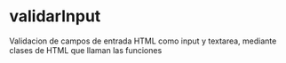 # validarInput
Validacion de campos de entrada HTML como input y textarea, mediante clases de HTML que llaman las funciones

